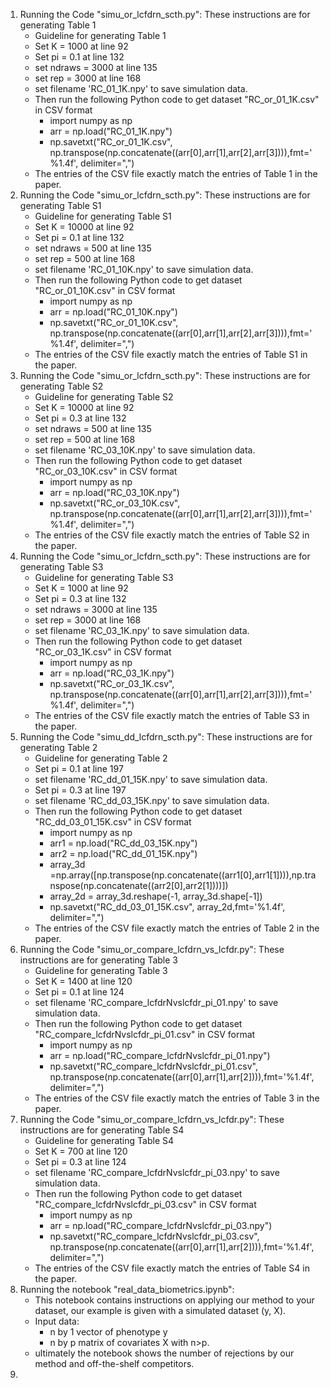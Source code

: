 1) Running the Code "simu_or_lcfdrn_scth.py": These instructions are for generating Table 1
   - Guideline for generating Table 1
   - Set K = 1000 at line 92
   - Set pi = 0.1 at line 132
   - set ndraws = 3000 at line 135
   - set rep = 3000 at line 168
   - set filename 'RC_01_1K.npy' to save simulation data.
   - Then run the following Python code to get dataset "RC_or_01_1K.csv" in CSV format
        - import numpy as np
        - arr = np.load("RC_01_1K.npy")
        - np.savetxt("RC_or_01_1K.csv", np.transpose(np.concatenate((arr[0],arr[1],arr[2],arr[3]))),fmt='%1.4f', delimiter=",")
   - The entries of the CSV file exactly match the entries of Table 1 in the paper.
2) Running the Code "simu_or_lcfdrn_scth.py": These instructions are for generating Table S1
   - Guideline for generating Table S1
   - Set K = 10000 at line 92
   - Set pi = 0.1 at line 132
   - set ndraws = 500 at line 135
   - set rep = 500 at line 168
   - set filename 'RC_01_10K.npy' to save simulation data.
   - Then run the following Python code to get dataset "RC_or_01_10K.csv" in CSV format
        - import numpy as np
        - arr = np.load("RC_01_10K.npy")
        - np.savetxt("RC_or_01_10K.csv", np.transpose(np.concatenate((arr[0],arr[1],arr[2],arr[3]))),fmt='%1.4f', delimiter=",")
   - The entries of the CSV file exactly match the entries of Table S1 in the paper.
3) Running the Code "simu_or_lcfdrn_scth.py": These instructions are for generating Table S2
   - Guideline for generating Table S2
   - Set K = 10000 at line 92
   - Set pi = 0.3 at line 132
   - set ndraws = 500 at line 135
   - set rep = 500 at line 168
   - set filename 'RC_03_10K.npy' to save simulation data.
   - Then run the following Python code to get dataset "RC_or_03_10K.csv" in CSV format
        - import numpy as np
        - arr = np.load("RC_03_10K.npy")
        - np.savetxt("RC_or_03_10K.csv", np.transpose(np.concatenate((arr[0],arr[1],arr[2],arr[3]))),fmt='%1.4f', delimiter=",")
   - The entries of the CSV file exactly match the entries of Table S2 in the paper.
4) Running the Code "simu_or_lcfdrn_scth.py": These instructions are for generating Table S3
   - Guideline for generating Table S3
   - Set K = 1000 at line 92
   - Set pi = 0.3 at line 132
   - set ndraws = 3000 at line 135
   - set rep = 3000 at line 168
   - set filename 'RC_03_1K.npy' to save simulation data.
   - Then run the following Python code to get dataset "RC_or_03_1K.csv" in CSV format
        - import numpy as np
        - arr = np.load("RC_03_1K.npy")
        - np.savetxt("RC_or_03_1K.csv", np.transpose(np.concatenate((arr[0],arr[1],arr[2],arr[3]))),fmt='%1.4f', delimiter=",")
   - The entries of the CSV file exactly match the entries of Table S3 in the paper.
5) Running the Code "simu_dd_lcfdrn_scth.py": These instructions are for generating Table 2
   - Guideline for generating Table 2
   - Set pi = 0.1 at line 197
   - set filename 'RC_dd_01_15K.npy' to save simulation data.
   - Set pi = 0.3 at line 197
   - set filename 'RC_dd_03_15K.npy' to save simulation data.
   - Then run the following Python code to get dataset "RC_dd_03_01_15K.csv" in CSV format
        - import numpy as np
        - arr1 = np.load("RC_dd_03_15K.npy")
        - arr2 = np.load("RC_dd_01_15K.npy")
        - array_3d =np.array([np.transpose(np.concatenate((arr1[0],arr1[1]))),np.transpose(np.concatenate((arr2[0],arr2[1])))])
        - array_2d = array_3d.reshape(-1, array_3d.shape[-1])
        - np.savetxt("RC_dd_03_01_15K.csv", array_2d,fmt='%1.4f', delimiter=",")
   - The entries of the CSV file exactly match the entries of Table 2 in the paper.
6) Running the Code "simu_or_compare_lcfdrn_vs_lcfdr.py": These instructions are for generating Table 3
   - Guideline for generating Table 3
   - Set K = 1400 at line 120
   - Set pi = 0.1 at line 124
   - set filename 'RC_compare_lcfdrNvslcfdr_pi_01.npy' to save simulation data.
   - Then run the following Python code to get dataset "RC_compare_lcfdrNvslcfdr_pi_01.csv" in CSV format
        - import numpy as np
        - arr = np.load("RC_compare_lcfdrNvslcfdr_pi_01.npy")
        - np.savetxt("RC_compare_lcfdrNvslcfdr_pi_01.csv", np.transpose(np.concatenate((arr[0],arr[1],arr[2]))),fmt='%1.4f', delimiter=",")
   - The entries of the CSV file exactly match the entries of Table 3 in the paper.
7) Running the Code "simu_or_compare_lcfdrn_vs_lcfdr.py": These instructions are for generating Table S4
   - Guideline for generating Table S4
   - Set K = 700 at line 120
   - Set pi = 0.3 at line 124
   - set filename 'RC_compare_lcfdrNvslcfdr_pi_03.npy' to save simulation data.
   - Then run the following Python code to get dataset "RC_compare_lcfdrNvslcfdr_pi_03.csv" in CSV format
        - import numpy as np
        - arr = np.load("RC_compare_lcfdrNvslcfdr_pi_03.npy")
        - np.savetxt("RC_compare_lcfdrNvslcfdr_pi_03.csv", np.transpose(np.concatenate((arr[0],arr[1],arr[2]))),fmt='%1.4f', delimiter=",")
   - The entries of the CSV file exactly match the entries of Table S4 in the paper.
8) Running the notebook "real_data_biometrics.ipynb":
   - This notebook contains instructions on applying our method to your dataset, our example is given with a simulated dataset (y, X).
   - Input data:
     - n by 1 vector of phenotype y
     - n by p matrix of covariates X with n>p.
   - ultimately the notebook shows the number of rejections by our method and off-the-shelf competitors.
9)
   
